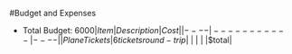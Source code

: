 #Budget and Expenses
* Total Budget: $6000
|Item|Description|Cost|
|----|-----------|----|
|Plane Tickets|6 tickets round-trip|$  |
| | |$total|
